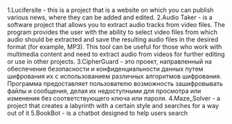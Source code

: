 1.Lucifersite - this is a project that is a website on which you can publish various news, where they can be added and edited.
2.Audio Taker - is a software project that allows you to extract audio tracks from video files. The program provides the user with the ability to select video files from which audio should be extracted and save the resulting audio files in the desired format (for example, MP3). This tool can be useful for those who work with multimedia content and need to extract audio from videos for further editing or use in other projects.
3.CipherGuard - это проект, направленный на обеспечение безопасности и конфиденциальности данных путем шифрования их с использованием различных алгоритмов шифрования. Программа предоставляет пользователю возможность зашифровывать файлы и сообщения, делая их недоступными для просмотра или изменения без соответствующего ключа или пароля.
4.Maze_Solver - a project that creates a labyrinth with a certain style and searches for a way out of it
5.BookBot - is a chatbot designed to help users search
